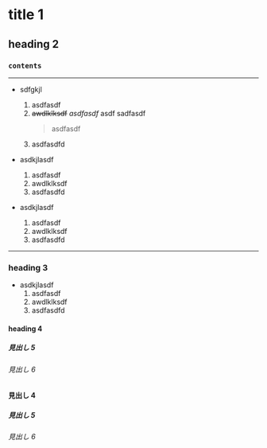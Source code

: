 # title 1

## **heading 2**

### `contents`
***
- sdfgkjl  
  1. asdfasdf
  2. ~~awdlklksdf~~  *asdfasdf*  asdf sadfasdf
        > asdfasdf
  3. asdfasdfd  

- asdkjlasdf
  1. asdfasdf
  2. awdlklksdf
  3. asdfasdfd  

- asdkjlasdf
  1. asdfasdf
  2. awdlklksdf
  3. asdfasdfd    
***
### heading 3
- asdkjlasdf
  1. asdfasdf
  2. awdlklksdf
  3. asdfasdfd    
#### heading 4

##### 見出し 5

###### 見出し 6

#### 見出し 4

##### 見出し 5

###### 見出し 6

